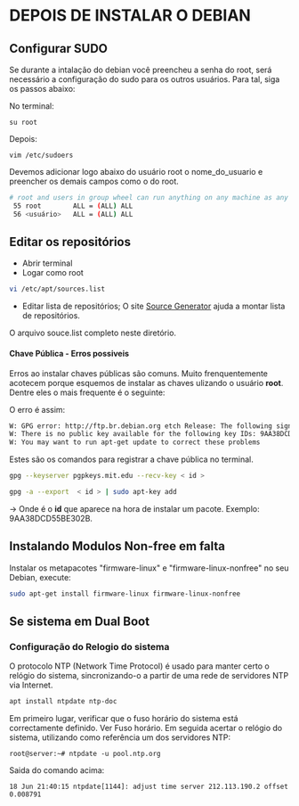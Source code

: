 # DEPOIS DE INSTALAR O DEBIAN

## Configurar SUDO

Se durante a intalação do debian você preencheu a senha do root, será necessário a configuração do sudo para os outros usuários. Para tal, siga os passos abaixo:

No terminal:

    su root

Depois:

    vim /etc/sudoers
    
Devemos adicionar logo abaixo do usuário root o nome_do_usuario e preencher os demais campos como o do root.

```bash
# root and users in group wheel can run anything on any machine as any user
 55 root        ALL = (ALL) ALL
 56 <usuário>   ALL = (ALL) ALL
```
## Editar os repositórios

- Abrir terminal  
- Logar como root

```bash
vi /etc/apt/sources.list 
```

- Editar lista de repositórios;
O site [Source Generator](https://debgen.simplylinux.ch/)  ajuda a montar lista de repositórios.</br>

O arquivo souce.list completo neste diretório.

#### Chave Pública - Erros possiveis

Erros ao instalar chaves públicas são comuns. Muito frenquentemente acotecem porque esquemos de instalar as chaves ulizando o usuário **root**. Dentre eles o mais frequente é o seguinte:

O erro é assim:

```bash
W: GPG error: http://ftp.br.debian.org etch Release: The following signatures couldn’t be verified because the public key is not available: NO_PUBKEY 9AA38DCD55BE302B 
W: There is no public key available for the following key IDs: 9AA38DCD55BE302B
W: You may want to run apt-get update to correct these problems
```

Estes são os comandos para registrar a chave pública no terminal.

```bash
gpg --keyserver pgpkeys.mit.edu --recv-key < id >

gpg -a --export  < id > | sudo apt-key add
```

-> Onde  é o **id** que aparece na hora de instalar um pacote. Exemplo:  9AA38DCD55BE302B.



## Instalando Modulos Non-free em falta

Instalar os metapacotes "firmware-linux" e "firmware-linux-nonfree" no seu Debian, execute:

```bash
sudo apt-get install firmware-linux firmware-linux-nonfree
```
## Se sistema em Dual Boot

### Configuração do Relogio do sistema

O protocolo NTP (Network Time Protocol) é usado para manter certo o relógio do sistema, sincronizando-o a partir de uma rede de servidores NTP via Internet.

```bash
apt install ntpdate ntp-doc
```

Em primeiro lugar, verificar que o fuso horário do sistema está correctamente definido. Ver Fuso horário. Em seguida acertar o relógio do sistema, utilizando como referência um dos servidores NTP:

	root@server:~# ntpdate -u pool.ntp.org

Saida do comando acima:

	18 Jun 21:40:15 ntpdate[1144]: adjust time server 212.113.190.2 offset 0.008791




